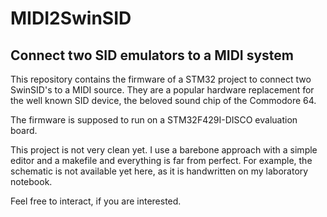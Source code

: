 # MIDI2SwinSID
## Connect two SID emulators to a MIDI system

This repository contains the firmware of a STM32 project to connect two SwinSID's to a MIDI source. They are a popular hardware replacement for the well known SID device, the beloved sound chip of the Commodore 64.

The firmware is supposed to run on a STM32F429I-DISCO evaluation board.

This project is not very clean yet. I use a barebone approach with a simple editor and a makefile and everything is far from perfect.
For example, the schematic is not available yet here, as it is handwritten on my laboratory notebook.

Feel free to interact, if you are interested.